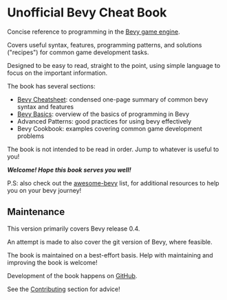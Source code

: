 # Unofficial Bevy Cheat Book

Concise reference to programming in the [Bevy game engine](https://github.com/bevyengine/bevy).

Covers useful syntax, features, programming patterns, and solutions ("recipes") for common game development tasks.

Designed to be easy to read, straight to the point, using simple language to focus on the important information.

The book has several sections:

 - [Bevy Cheatsheet](./cheatsheet.md): condensed one-page summary of common bevy syntax and features
 - [Bevy Basics](./basics.md): overview of the basics of programming in Bevy
 - Advanced Patterns: good practices for using bevy effectively
 - Bevy Cookbook: examples covering common game development problems

The book is not intended to be read in order. Jump to whatever is useful to you!

***Welcome! Hope this book serves you well!***

P.S: also check out the [awesome-bevy](https://github.com/bevyengine/awesome-bevy) list,
for additional resources to help you on your bevy journey!

## Maintenance

This version primarily covers Bevy release 0.4.

An attempt is made to also cover the git version of Bevy, where feasible.

The book is maintained on a best-effort basis. Help with maintaining and improving the book is welcome!

Development of the book happens on [GitHub](https://github.com/bevy-cheatbook/bevy-cheatbook).

See the [Contributing](./contributing.md) section for advice!
